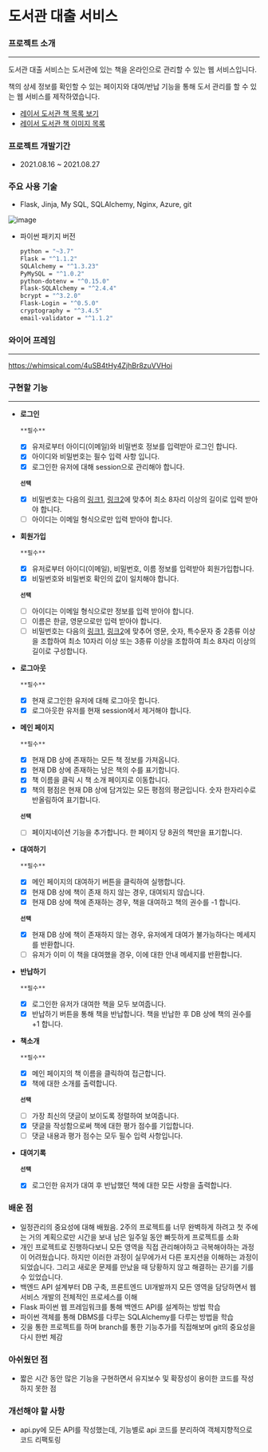 # 도서관 대출 서비스

### 프로젝트 소개

---

도서관 대출 서비스는  도서관에 있는 책을 온라인으로 관리할 수 있는 웹 서비스입니다.

책의 상세 정보를 확인할 수 있는 페이지와 대여/반납 기능을 통해 도서 관리를 할 수 있는 웹 서비스를 제작하였습니다.

- [레이서 도서관 책 목록 보기](https://docs.google.com/spreadsheets/d/1Cd6psNhQUEc50-P7Z3HZoj4AEboTli3XhhniCa937Do/edit?usp=sharing)
- [레이서 도서관 책 이미지 목록](https://drive.google.com/drive/folders/1VgJD56KiIygWioZ0AaIX1c0pr8uDh7fV?usp=sharing)

<!-- - Domain: http://kdt-1st-project-34.koreacentral.cloudapp.azure.com -->
### 프로젝트 개발기간

* 2021.08.16 ~ 2021.08.27

### 주요 사용 기술

* Flask, Jinja, My SQL, SQLAlchemy, Nginx, Azure, git

![image](https://user-images.githubusercontent.com/76929823/131218846-14f60fcd-4e7e-4f96-9642-e612be6711d8.png)


- 파이썬 패키지 버전

  ```bash
  python = "~3.7"
  Flask = "^1.1.2"
  SQLAlchemy = "^1.3.23"
  PyMySQL = "^1.0.2"
  python-dotenv = "^0.15.0"
  Flask-SQLAlchemy = "^2.4.4"
  bcrypt = "^3.2.0"
  Flask-Login = "^0.5.0"
  cryptography = "^3.4.5"
  email-validator = "^1.1.2"
  ```

### 와이어 프레임

---

https://whimsical.com/4uSB4tHy4ZjhBr8zuVVHoi




### 구현할 기능

---
<!-- 
`**필수**` 기능은 반드시 구현해야 하는 기능입니다.

**`선택`** 기능은 선택하여 구현하는 기능으로 필수가 아니며, 여기서 제시된 방식이 아닌 다른 방식으로 구현해도 괜찮습니다. -->

- **로그인**

  `**필수**`

  - [x] 유저로부터 아이디(이메일)와 비밀번호 정보를 입력받아 로그인 합니다.
  - [x] 아이디와 비밀번호는 필수 입력 사항 입니다.
  - [x] 로그인한 유저에 대해 session으로 관리해야 합니다.

  **`선택`** 

  -  [x] 비밀번호는 다음의 [링크1](https://www.law.go.kr/%ED%96%89%EC%A0%95%EA%B7%9C%EC%B9%99/(%EA%B0%9C%EC%9D%B8%EC%A0%95%EB%B3%B4%EB%B3%B4%ED%98%B8%EC%9C%84%EC%9B%90%ED%9A%8C)%EA%B0%9C%EC%9D%B8%EC%A0%95%EB%B3%B4%EC%9D%98%EA%B8%B0%EC%88%A0%EC%A0%81%C2%B7%EA%B4%80%EB%A6%AC%EC%A0%81%EB%B3%B4%ED%98%B8%EC%A1%B0%EC%B9%98%EA%B8%B0%EC%A4%80/(2020-5,20200811)), [링크2](https://www.kisa.or.kr/public/laws/laws3_View.jsp?cPage=7&mode=view&p_No=259&b_No=259&d_No=102&ST=T&SV=)에 맞추어 최소 8자리 이상의 길이로 입력 받아야 합니다.
  - [ ] 아이디는 이메일 형식으로만 입력 받아야 합니다.

- **회원가입**

  `**필수**`

  - [x] 유저로부터 아이디(이메일), 비밀번호, 이름 정보를 입력받아 회원가입합니다.
  - [x] 비밀번호와 비밀번호 확인의 값이 일치해야 합니다.

  **`선택`** 

  - [ ] 아이디는 이메일 형식으로만 정보를 입력 받아야 합니다.
  - [ ] 이름은 한글, 영문으로만 입력 받아야 합니다.
  - [ ] 비밀번호는 다음의 [링크1](https://www.law.go.kr/%ED%96%89%EC%A0%95%EA%B7%9C%EC%B9%99/(%EA%B0%9C%EC%9D%B8%EC%A0%95%EB%B3%B4%EB%B3%B4%ED%98%B8%EC%9C%84%EC%9B%90%ED%9A%8C)%EA%B0%9C%EC%9D%B8%EC%A0%95%EB%B3%B4%EC%9D%98%EA%B8%B0%EC%88%A0%EC%A0%81%C2%B7%EA%B4%80%EB%A6%AC%EC%A0%81%EB%B3%B4%ED%98%B8%EC%A1%B0%EC%B9%98%EA%B8%B0%EC%A4%80/(2020-5,20200811)), [링크2](https://www.kisa.or.kr/public/laws/laws3_View.jsp?cPage=7&mode=view&p_No=259&b_No=259&d_No=102&ST=T&SV=)에 맞추어 영문, 숫자, 특수문자 중 2종류 이상을 조합하여 최소 10자리 이상 또는 3종류 이상을 조합하여 최소 8자리 이상의 길이로 구성합니다.

- **로그아웃**

  `**필수**`

  - [x] 현재 로그인한 유저에 대해 로그아웃 합니다.
  - [x] 로그아웃한 유저를 현재 session에서 제거해야 합니다.

- **메인 페이지**

  `**필수**`

  - [x] 현재 DB 상에 존재하는 모든 책 정보를 가져옵니다.
  - [x] 현재 DB 상에 존재하는 남은 책의 수를 표기합니다.
  - [x] 책 이름을 클릭 시 책 소개 페이지로 이동합니다.
  - [x] 책의 평점은 현재 DB 상에 담겨있는 모든 평점의 평균입니다. 숫자 한자리수로 반올림하여 표기합니다.

  **`선택`** 

  - [ ] 페이지네이션 기능을 추가합니다. 한 페이지 당 8권의 책만을 표기합니다.

- **대여하기**

  `**필수**`

  - [x] 메인 페이지의 대여하기 버튼을 클릭하여 실행합니다.
  - [x] 현재 DB 상에 책이 존재 하지 않는 경우, 대여되지 않습니다.
  - [x] 현재 DB 상에 책에 존재하는 경우, 책을 대여하고 책의 권수를 -1 합니다.

  **`선택`** 

  - [x] 현재 DB 상에 책이 존재하지 않는 경우, 유저에게 대여가 불가능하다는 메세지를 반환합니다.
  - [ ] 유저가 이미 이 책을 대여했을 경우, 이에 대한 안내 메세지를 반환합니다.

- **반납하기**

  `**필수**`

  - [x] 로그인한 유저가 대여한 책을 모두 보여줍니다.
  - [x] 반납하기 버튼을 통해 책을 반납합니다. 책을 반납한 후 DB 상에 책의 권수를 +1 합니다.

- **책소개**

  `**필수**`

  - [x] 메인 페이지의 책 이름을 클릭하여 접근합니다.
  - [x] 책에 대한 소개를 출력합니다.

  **`선택`** 

  - [ ] 가장 최신의 댓글이 보이도록 정렬하여 보여줍니다.
  - [x] 댓글을 작성함으로써 책에 대한 평가 점수를 기입합니다.
  - [ ] 댓글 내용과 평가 점수는 모두 필수 입력 사항입니다.

- **대여기록**

  **`선택`** 

  - [x] 로그인한 유저가 대여 후 반납했던 책에 대한 모든 사항을 출력합니다.


### 배운 점
* 일정관리의 중요성에 대해 배웠음. 2주의 프로젝트를 너무 완벽하게 하려고 첫 주에는 거의 계획으로만 시간을 보내 남은 일주일 동안 빠듯하게 프로젝트를 소화
* 개인 프로젝트로 진행하다보니 모든 영역을 직접 관리해야하고 극복해야하는 과정이 어려웠습니다. 하지만 이러한 과정이 실무에가서 다른 포지션을 이해하는 과정이 되었습니다. 그리고 새로운 문제를 만났을 때 당황하지 않고 해결하는 끈기를 기를 수 있었습니다.
* 백엔드 API 설계부터 DB 구축, 프론트엔드 UI개발까지 모든 영역을 담당하면서 웹서비스 개발의 전체적인 프로세스를 이해
* Flask 파이썬 웹 프레임워크를 통해 백엔드 API를 설계하는 방법 학습
* 파이썬 객체를 통해 DBMS를 다루는 SQLAlchemy를 다루는 방법을 학습
* 깃을 통한 프로젝트를 하며 branch를 통한 기능추가를 직접해보며 git의 중요성을 다시 한번 체감


### 아쉬웠던 점
* 짧은 시간 동안 많은 기능을 구현하면서 유지보수 및 확장성이 용이한 코드를 작성하지 못한 점


### 개선해야 할 사항
* api.py에 모든 API를 작성했는데, 기능별로 api 코드를 분리하여 객체지향적으로 코드 리팩토링
